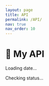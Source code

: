 ```yaml
---
layout: page
title: API
permalink: /API/
nav: true
nav_order: 10
---
```


<h1>🕌 My API</h1>
<p id="date">Loading date...</p>
<p id="zohoor">Checking status...</p>

<script>
  fetch("https://arshakrz-api-zohoor.hf.space/")
    .then(response => response.json())
    .then(data => {
      document.getElementById("date").textContent = "📅 Date: " + data.date;
    })
    .catch(error => {
      document.getElementById("zohoor").textContent = "⚠️ Failed to load data.";
      console.error("Error:", error);
    });
</script>
